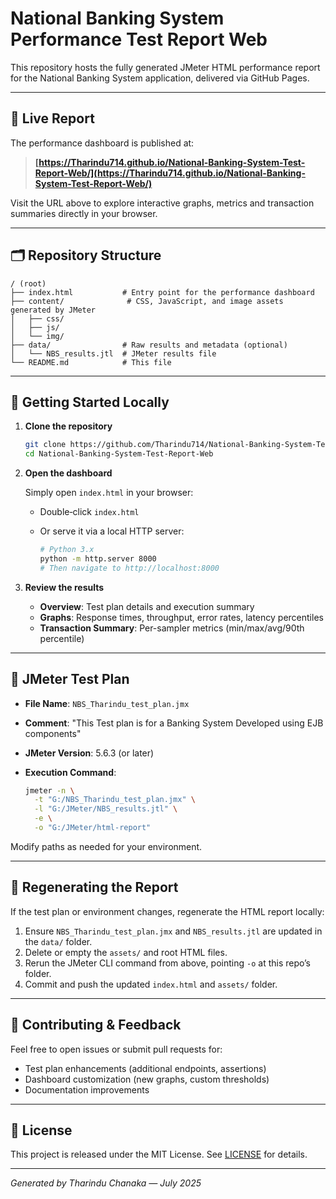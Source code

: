 # National Banking System Performance Test Report Web

This repository hosts the fully generated JMeter HTML performance report for the National Banking System application, delivered via GitHub Pages.

---

## 📌 Live Report

The performance dashboard is published at:

> **[https://Tharindu714.github.io/National-Banking-System-Test-Report-Web/](https://Tharindu714.github.io/National-Banking-System-Test-Report-Web/)**

Visit the URL above to explore interactive graphs, metrics and transaction summaries directly in your browser.

---

## 🗂️ Repository Structure

```
/ (root)
├── index.html           # Entry point for the performance dashboard
├── content/              # CSS, JavaScript, and image assets generated by JMeter
│   ├── css/
│   ├── js/
│   └── img/
├── data/                # Raw results and metadata (optional)
│   └── NBS_results.jtl  # JMeter results file
└── README.md            # This file
```

---

## 🚀 Getting Started Locally

1. **Clone the repository**

   ```bash
   git clone https://github.com/Tharindu714/National-Banking-System-Test-Report-Web.git
   cd National-Banking-System-Test-Report-Web
   ```

2. **Open the dashboard**

   Simply open `index.html` in your browser:

   * Double‑click `index.html`
   * Or serve it via a local HTTP server:

     ```bash
     # Python 3.x
     python -m http.server 8000
     # Then navigate to http://localhost:8000
     ```

3. **Review the results**

   * **Overview**: Test plan details and execution summary
   * **Graphs**: Response times, throughput, error rates, latency percentiles
   * **Transaction Summary**: Per-sampler metrics (min/max/avg/90th percentile)

---

## 🧪 JMeter Test Plan

* **File Name**: `NBS_Tharindu_test_plan.jmx`
* **Comment**: "This Test plan is for a Banking System Developed using EJB components"
* **JMeter Version**: 5.6.3 (or later)
* **Execution Command**:

  ```bash
  jmeter -n \
    -t "G:/NBS_Tharindu_test_plan.jmx" \
    -l "G:/JMeter/NBS_results.jtl" \
    -e \
    -o "G:/JMeter/html-report"
  ```

Modify paths as needed for your environment.

---

## 🔄 Regenerating the Report

If the test plan or environment changes, regenerate the HTML report locally:

1. Ensure `NBS_Tharindu_test_plan.jmx` and `NBS_results.jtl` are updated in the `data/` folder.
2. Delete or empty the `assets/` and root HTML files.
3. Rerun the JMeter CLI command from above, pointing `-o` at this repo’s folder.
4. Commit and push the updated `index.html` and `assets/` folder.

---

## 🤝 Contributing & Feedback

Feel free to open issues or submit pull requests for:

* Test plan enhancements (additional endpoints, assertions)
* Dashboard customization (new graphs, custom thresholds)
* Documentation improvements

---

## 📄 License

This project is released under the MIT License. See [LICENSE](LICENSE) for details.

---

*Generated by Tharindu Chanaka — July 2025*

